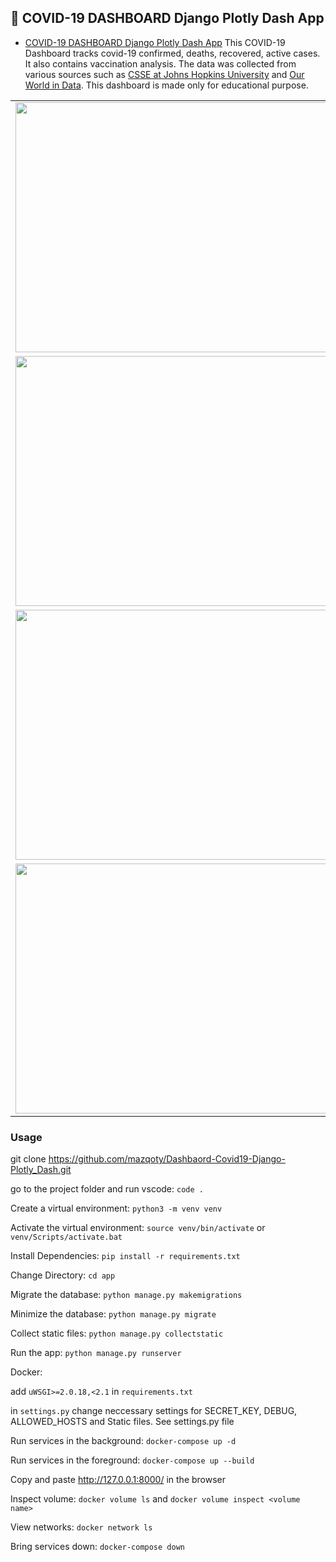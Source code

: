 ## :palm_tree: COVID-19 DASHBOARD Django Plotly Dash App

* [COVID-19 DASHBOARD Django Plotly Dash App](https://github.com/mazqoty/Dashbaord-Covid19-Django-Plotly_Dash)
  This COVID-19 Dashboard tracks covid-19 confirmed, deaths, recovered, active cases. It also contains vaccination analysis. The data was collected from various sources such as [CSSE at Johns Hopkins University](https://github.com/CSSEGISandData/COVID-19/tree/master/csse_covid_19_data/csse_covid_19_time_series) and [Our World in Data](https://github.com/owid/covid-19-data/tree/master/public/data/vaccinations). This dashboard is made only for educational purpose.

<table style="width:100%">
  
  <tr>
    <td><img src="https://i.imgur.com/PwV2BEO.png" width="800px" height=400px/></td>
  </tr>
  <tr>
    <td><img src="https://i.imgur.com/93Y0Rrv.png" width="800px" height=400px/></td>
  </tr>
  <tr>
    <td><img src="https://i.imgur.com/ZPPIB5C.png" width="800px" height=400px/></td>
  </tr>
  <tr>
    <td><img src="https://i.imgur.com/zQICMOE.gif" width="800px" height=400px/></td>
  </tr>
</table>

### Usage

git clone https://github.com/mazqoty/Dashbaord-Covid19-Django-Plotly_Dash.git

go to the project folder and run vscode: `code .`

Create a virtual environment: `python3 -m venv venv` 

Activate the virtual environment: `source venv/bin/activate` or `venv/Scripts/activate.bat` 

Install Dependencies: `pip install -r requirements.txt` 

Change Directory: `cd app` 

Migrate the database: `python manage.py makemigrations`

Minimize the database: `python manage.py migrate`

Collect static files: `python manage.py collectstatic` 

Run the app: `python manage.py runserver`

Docker:

add `uWSGI>=2.0.18,<2.1` in `requirements.txt`

in `settings.py` change neccessary settings for SECRET_KEY, DEBUG, ALLOWED_HOSTS and Static files. See settings.py file

Run services in the background: `docker-compose up -d`

Run services in the foreground: `docker-compose up --build`

Copy and paste http://127.0.0.1:8000/ in the browser

Inspect volume: `docker volume ls` and `docker volume inspect <volume name>`

View networks: `docker network ls`

Bring services down: `docker-compose down`
